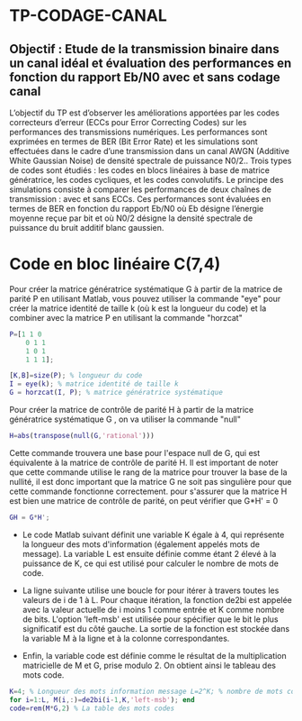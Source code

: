 # TP-CODAGE-CANAL

## Objectif : Etude de la transmission binaire dans un canal idéal et  évaluation des performances en fonction du rapport Eb/N0 avec et  sans codage canal

L’objectif du TP est d’observer les améliorations apportées par les codes correcteurs d’erreur (ECCs pour Error Correcting Codes) sur les performances des transmissions numériques. Les performances sont exprimées en termes de BER (Bit Error Rate) et les simulations sont effectuées dans le cadre d’une transmission dans un canal AWGN (Additive White Gaussian Noise) de densité spectrale de puissance N0/2..
Trois types de codes sont étudiés : les codes en blocs linéaires à base de matrice génératrice, les codes cycliques, et les codes convolutifs. Le principe des simulations consiste à comparer les performances de deux chaînes de transmission : avec et sans ECCs. Ces performances sont évaluées en termes de BER en fonction du rapport Eb/N0 où Eb désigne l’énergie moyenne reçue par bit et où N0/2 désigne la densité spectrale de puissance du bruit additif blanc gaussien.

# Code en bloc linéaire C(7,4)

Pour créer la matrice génératrice systématique G à partir de la matrice de parité P en utilisant Matlab, vous pouvez utiliser la commande "eye" pour créer la matrice identité de taille k (où k est la longueur du code) et la combiner avec la matrice P en utilisant la commande "horzcat"

```matlab
P=[1 1 0
    0 1 1 
    1 0 1
    1 1 1];

[K,B]=size(P); % longueur du code
I = eye(k); % matrice identité de taille k
G = horzcat(I, P); % matrice génératrice systématique
```
Pour créer la matrice de contrôle de parité H à partir de la matrice génératrice systématique G , on va utiliser la commande "null"

```matlab
H=abs(transpose(null(G,'rational')))
```
Cette commande trouvera une base pour l'espace null de G, qui est équivalente à la matrice de contrôle de parité H. Il est important de noter que cette commande utilise le rang de la matrice pour trouver la base de la nullité, il est donc important que la matrice G ne soit pas singulière pour que cette commande fonctionne correctement.
pour s'assurer que la matrice H est bien une matrice de contrôle de parité, on peut vérifier que G*H' = 0

```matlab
GH = G*H';

```
- Le code Matlab suivant définit une variable K égale à 4, qui représente la longueur des mots d'information (également appelés mots de message). La variable L est ensuite définie comme étant 2 élevé à la puissance de K, ce qui est utilisé pour calculer le nombre de mots de code.

- La ligne suivante utilise une boucle for pour itérer à travers toutes les valeurs de i de 1 à L. Pour chaque itération, la fonction de2bi est appelée avec la valeur actuelle de i moins 1 comme entrée et K comme nombre de bits. L'option 'left-msb' est utilisée pour spécifier que le bit le plus significatif est du côté gauche. La sortie de la fonction est stockée dans la variable M à la ligne et à la colonne correspondantes.

- Enfin, la variable code est définie comme le résultat de la multiplication matricielle de M et G, prise modulo 2. On obtient ainsi le tableau des mots code.

```matlab
K=4; % Longueur des mots information message L=2^K; % nombre de mots codes
for i=1:L, M(i,:)=de2bi(i-1,K,'left-msb'); end
code=rem(M*G,2) % La table des mots codes
```
